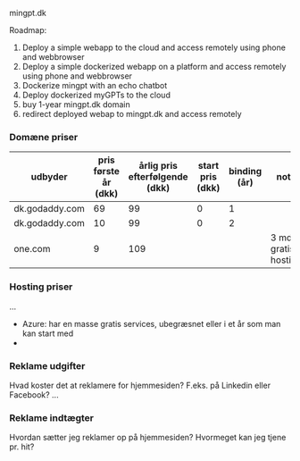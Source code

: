 mingpt.dk  

Roadmap:
1. Deploy a simple webapp to the cloud and access remotely using phone and webbrowser
2. Deploy a simple dockerized webapp on a platform and access remotely using phone and webbrowser
3. Dockerize mingpt with an echo chatbot
4. Deploy dockerized myGPTs to the cloud 
5. buy 1-year mingpt.dk domain 
6. redirect deployed webap to mingpt.dk and access remotely 
### Domæne priser

| udbyder        | pris første år (dkk) | årlig pris efterfølgende (dkk) | start pris (dkk) | binding (år) | note                 | Samlet minimumspris |
| -------------- | -------------------- | ------------------------------ | ---------------- | ------------ | -------------------- | ------------------- |
| dk.godaddy.com | 69                   | 99                             | 0                | 1            |                      | 69                  |
| dk.godaddy.com | 10                   | 99                             | 0                | 2            |                      | 109                 |
| one.com        | 9                    | 109                            |                  |              | 3 mdr gratis hosting | 118                 |
### Hosting priser
 ...
- Azure: har en masse gratis services, ubegræsnet eller i et år som man kan start med 
- 
### Reklame udgifter 
Hvad koster det at reklamere for hjemmesiden? F.eks. på Linkedin eller Facebook?
...

### Reklame indtægter
Hvordan sætter jeg reklamer op på hjemmesiden?
Hvormeget kan jeg tjene pr. hit?